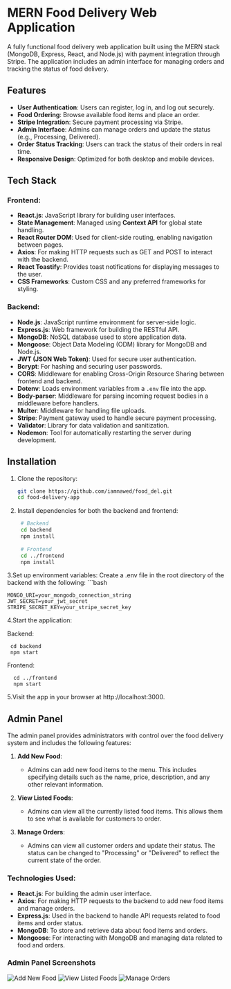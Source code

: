 # MERN Food Delivery Web Application

A fully functional food delivery web application built using the MERN stack (MongoDB, Express, React, and Node.js) with payment integration through Stripe. The application includes an admin interface for managing orders and tracking the status of food delivery.

## Features

- **User Authentication**: Users can register, log in, and log out securely.
- **Food Ordering**: Browse available food items and place an order.
- **Stripe Integration**: Secure payment processing via Stripe.
- **Admin Interface**: Admins can manage orders and update the status (e.g., Processing, Delivered).
- **Order Status Tracking**: Users can track the status of their orders in real time.
- **Responsive Design**: Optimized for both desktop and mobile devices.

## Tech Stack

### Frontend:
- **React.js**: JavaScript library for building user interfaces.
- **State Management**: Managed using **Context API** for global state handling.
- **React Router DOM**: Used for client-side routing, enabling navigation between pages.
- **Axios**: For making HTTP requests such as GET and POST to interact with the backend.
- **React Toastify**: Provides toast notifications for displaying messages to the user.
- **CSS Frameworks**: Custom CSS and any preferred frameworks for styling.

### Backend:
- **Node.js**: JavaScript runtime environment for server-side logic.
- **Express.js**: Web framework for building the RESTful API.
- **MongoDB**: NoSQL database used to store application data.
- **Mongoose**: Object Data Modeling (ODM) library for MongoDB and Node.js.
- **JWT (JSON Web Token)**: Used for secure user authentication.
- **Bcrypt**: For hashing and securing user passwords.
- **CORS**: Middleware for enabling Cross-Origin Resource Sharing between frontend and backend.
- **Dotenv**: Loads environment variables from a `.env` file into the app.
- **Body-parser**: Middleware for parsing incoming request bodies in a middleware before handlers.
- **Multer**: Middleware for handling file uploads.
- **Stripe**: Payment gateway used to handle secure payment processing.
- **Validator**: Library for data validation and sanitization.
- **Nodemon**: Tool for automatically restarting the server during development.

## Installation

1. Clone the repository:
   ```bash
   git clone https://github.com/iamnawed/food_del.git
   cd food-delivery-app

2. Install dependencies for both the backend and frontend:
   ```bash
    # Backend
    cd backend
    npm install
    
    # Frontend
    cd ../frontend
    npm install

  3.Set up environment variables: Create a .env file in the root directory of the backend with the following:
    ```bash
    
    MONGO_URI=your_mongodb_connection_string
    JWT_SECRET=your_jwt_secret
    STRIPE_SECRET_KEY=your_stripe_secret_key

 4.Start the application:

  Backend:   
  
     cd backend
     npm start
     
  Frontend:
  
      cd ../frontend
      npm start
      
5.Visit the app in your browser at http://localhost:3000.

## Admin Panel

The admin panel provides administrators with control over the food delivery system and includes the following features:

1. **Add New Food**: 
   - Admins can add new food items to the menu. This includes specifying details such as the name, price, description, and any other relevant information.

2. **View Listed Foods**: 
   - Admins can view all the currently listed food items. This allows them to see what is available for customers to order.

3. **Manage Orders**: 
   - Admins can view all customer orders and update their status. The status can be changed to "Processing" or "Delivered" to reflect the current state of the order.

### Technologies Used:
- **React.js**: For building the admin user interface.
- **Axios**: For making HTTP requests to the backend to add new food items and manage orders.
- **Express.js**: Used in the backend to handle API requests related to food items and order status.
- **MongoDB**: To store and retrieve data about food items and orders.
- **Mongoose**: For interacting with MongoDB and managing data related to food and orders.

### Admin Panel Screenshots

![Add New Food](path_to_add_food_screenshot)
![View Listed Foods](path_to_listed_foods_screenshot)
![Manage Orders](path_to_manage_orders_screenshot)




